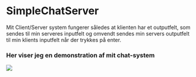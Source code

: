 # SimpleChatServer
Mit Client/Server system fungerer således at klienten har et outputfelt, som 
sendes til min serveres inputfelt og omvendt sendes min servers outputfelt til min 
klients inputfelt når der trykkes på enter. 

### Her viser jeg en demonstration af mit chat-system
![](https://github.com/nicklasbring/SimpleChatServer/blob/master/src/pictures/Sk%C3%A6rmbillede%202019-08-30%20kl.%2009.18.23.png?raw=true)
